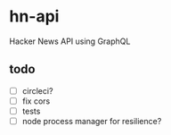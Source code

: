 # hn-api

Hacker News API using GraphQL

## todo

- [ ] circleci?
- [ ] fix cors
- [ ] tests
- [ ] node process manager for resilience?